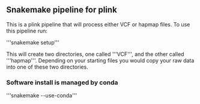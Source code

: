 ## Snakemake pipeline for plink
This is a plink pipeline that will process either VCF or hapmap files. To use
this pipeline run:

'''snakemake setup'''

This will create two directories, one called '''VCF''', and the other called
'''hapmap'''. Depending on your starting files you would copy your raw data
into one of these two directories.

### Software install is managed by conda
'''snakemake --use-conda'''
